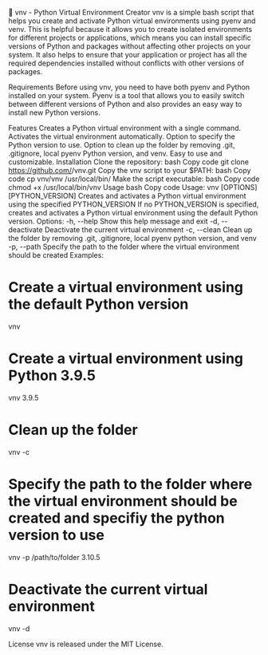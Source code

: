 🐍 vnv - Python Virtual Environment Creator
vnv is a simple bash script that helps you create and activate Python virtual environments using pyenv and venv. This is helpful because it allows you to create isolated environments for different projects or applications, which means you can install specific versions of Python and packages without affecting other projects on your system. It also helps to ensure that your application or project has all the required dependencies installed without conflicts with other versions of packages.

Requirements
Before using vnv, you need to have both pyenv and Python installed on your system. Pyenv is a tool that allows you to easily switch between different versions of Python and also provides an easy way to install new Python versions.

Features
Creates a Python virtual environment with a single command.
Activates the virtual environment automatically.
Option to specify the Python version to use.
Option to clean up the folder by removing .git, .gitignore, local pyenv Python version, and venv.
Easy to use and customizable.
Installation
Clone the repository:
bash
Copy code
git clone https://github.com/<USERNAME>/vnv.git
Copy the vnv script to your $PATH:
bash
Copy code
cp vnv/vnv /usr/local/bin/
Make the script executable:
bash
Copy code
chmod +x /usr/local/bin/vnv
Usage
bash
Copy code
Usage: vnv [OPTIONS] [PYTHON_VERSION]
  Creates and activates a Python virtual environment using the specified PYTHON_VERSION
  If no PYTHON_VERSION is specified, creates and activates a Python virtual environment using the default Python version.
Options:
  -h, --help            Show this help message and exit
  -d, --deactivate      Deactivate the current virtual environment
  -c, --clean           Clean up the folder by removing .git, .gitignore, local pyenv python version, and venv
  -p, --path            Specify the path to the folder where the virtual environment should be created
Examples:

# Create a virtual environment using the default Python version
vnv

# Create a virtual environment using Python 3.9.5
vnv 3.9.5

# Clean up the folder
vnv -c

# Specify the path to the folder where the virtual environment should be created and specifiy the python version to use
vnv -p /path/to/folder 3.10.5

# Deactivate the current virtual environment
vnv -d

License
vnv is released under the MIT License.
